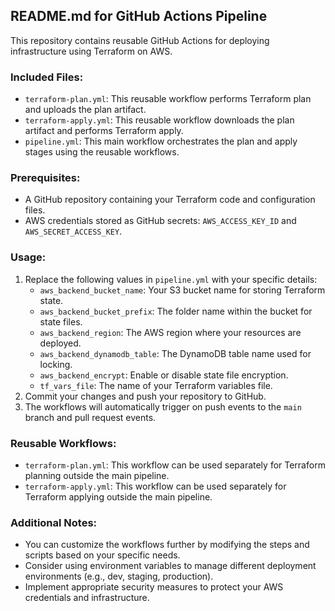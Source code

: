 ## README.md for GitHub Actions Pipeline

This repository contains reusable GitHub Actions for deploying infrastructure using Terraform on AWS.

### Included Files:

* `terraform-plan.yml`: This reusable workflow performs Terraform plan and uploads the plan artifact.
* `terraform-apply.yml`: This reusable workflow downloads the plan artifact and performs Terraform apply.
* `pipeline.yml`: This main workflow orchestrates the plan and apply stages using the reusable workflows.

### Prerequisites:

* A GitHub repository containing your Terraform code and configuration files.
* AWS credentials stored as GitHub secrets: `AWS_ACCESS_KEY_ID` and `AWS_SECRET_ACCESS_KEY`.

### Usage:

1. Replace the following values in `pipeline.yml` with your specific details:
    * `aws_backend_bucket_name`: Your S3 bucket name for storing Terraform state.
    * `aws_backend_bucket_prefix`: The folder name within the bucket for state files.
    * `aws_backend_region`: The AWS region where your resources are deployed.
    * `aws_backend_dynamodb_table`: The DynamoDB table name used for locking.
    * `aws_backend_encrypt`: Enable or disable state file encryption.
    * `tf_vars_file`: The name of your Terraform variables file.
2. Commit your changes and push your repository to GitHub.
3. The workflows will automatically trigger on push events to the `main` branch and pull request events.

### Reusable Workflows:

* `terraform-plan.yml`: This workflow can be used separately for Terraform planning outside the main pipeline.
* `terraform-apply.yml`: This workflow can be used separately for Terraform applying outside the main pipeline.

### Additional Notes:

* You can customize the workflows further by modifying the steps and scripts based on your specific needs.
* Consider using environment variables to manage different deployment environments (e.g., dev, staging, production).
* Implement appropriate security measures to protect your AWS credentials and infrastructure.
